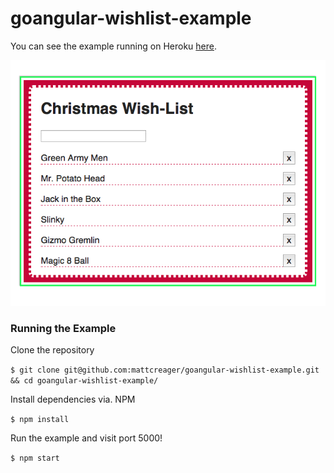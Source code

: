 goangular-wishlist-example
==========================

You can see the example running on Heroku [here](http://secret-citadel-9867.herokuapp.com/).

![wish-list screenshot](screenshot.png)

### Running the Example

Clone the repository

```$ git clone git@github.com:mattcreager/goangular-wishlist-example.git && cd goangular-wishlist-example/```

Install dependencies via. NPM

```$ npm install```

Run the example and visit port 5000!

```$ npm start```
